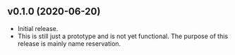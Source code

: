 ## v0.1.0 (2020-06-20)

* Initial release.
* This is still just a prototype and is not yet functional.
  The purpose of this release is mainly name reservation.
